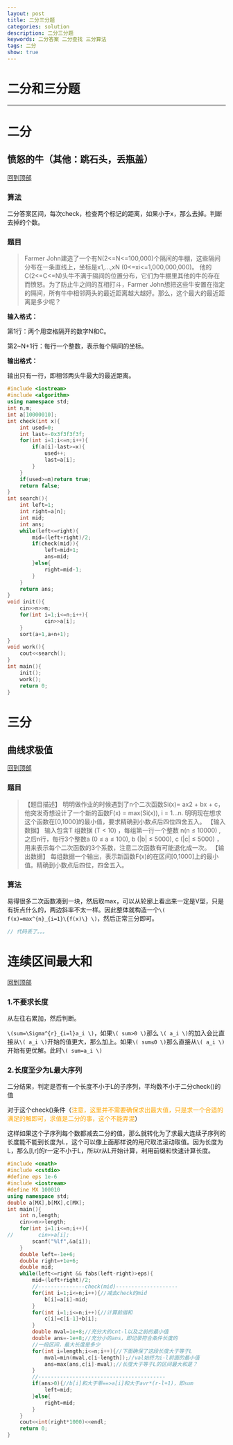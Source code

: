 ```yaml
---
layout: post
title: 二分三分题
categories: solution
description: 二分三分题
keywords: 二分答案 二分查找 三分算法
tags: 二分
show: true
---
```


<span id = "mdgototop"></span>

# 二分和三分题

---

# 二分

## 愤怒的牛（其他：跳石头，丢瓶盖）

[回到顶部](#mdgototop)

### 算法

二分答案区间，每次check，检查两个标记的距离，如果小于x，那么去掉。判断去掉的个数。

### 题目

>Farmer John建造了一个有N(2<=N<=100,000)个隔间的牛棚，这些隔间分布在一条直线上，坐标是x1,...,xN (0<=xi<=1,000,000,000)。
他的C(2<=C<=N)头牛不满于隔间的位置分布，它们为牛棚里其他的牛的存在而愤怒。为了防止牛之间的互相打斗，Farmer John想把这些牛安置在指定的隔间，所有牛中相邻两头的最近距离越大越好。那么，这个最大的最近距离是多少呢？

**输入格式：**

第1行：两个用空格隔开的数字N和C。

第2~N+1行：每行一个整数，表示每个隔间的坐标。

**输出格式：**

输出只有一行，即相邻两头牛最大的最近距离。

```cpp
#include <iostream>
#include <algorithm>
using namespace std;
int n,m;
int a[10000010];
int check(int x){
	int used=0;
	int last=-0x3f3f3f3f;
	for(int i=1;i<=n;i++){
		if(a[i]-last>=x){
			used++;
			last=a[i];
		}
	}
	if(used>=m)return true;
	return false;
}
int search(){
	int left=1;
	int right=a[n];
	int mid;
	int ans;
	while(left<=right){
		mid=(left+right)/2;
		if(check(mid)){
			left=mid+1;
			ans=mid;
		}else{
			right=mid-1;
		}
	}
	return ans;
}
void init(){
	cin>>n>>m;
	for(int i=1;i<=n;i++){
			cin>>a[i];
	}
	sort(a+1,a+n+1);
}
void work(){
	cout<<search();
}
int main(){
	init();
	work();
	return 0;
}
```

# 三分

## 曲线求极值

[回到顶部](#mdgototop)

### 题目

>【题目描述】
明明做作业的时候遇到了n个二次函数Si(x)= ax2 + bx + c，他突发奇想设计了一个新的函数F(x) = max(Si(x)), i = 1...n.
明明现在想求这个函数在[0,1000]的最小值，要求精确到小数点后四位四舍五入。
【输入数据】
输入包含T 组数据 (T < 10) ，每组第一行一个整数 n(n ≤ 10000) ,之后n行，每行3个整数a (0 ≤ a ≤ 100), b (|b| ≤ 5000), c (|c| ≤ 5000) ，用来表示每个二次函数的3个系数，注意二次函数有可能退化成一次。
【输出数据】
每组数据一个输出，表示新函数F(x)的在区间[0,1000]上的最小值。精确到小数点后四位，四舍五入。

### 算法

易得很多二次函数凑到一块，然后取max，可以从轮廓上看出来一定是V型，只是有折点什么的，两边斜率不太一样。因此整体就构造一个`\( f(x)=max^{n}_{i=1}\{f(x)\} \)`，然后正常三分即可。

```cpp
// 代码丢了。。。
```

# 连续区间最大和

[回到顶部](#mdgototop)

### 1.不要求长度

从左往右累加，然后判断。

`\(sum=\Sigma^{r}_{i=l}a_i \)`，如果`\( sum>0 \)`那么 `\( a_i \)`的加入会比直接从`\( a_i \)`开始的值更大，那么加上。如果`\( sum≤0 \)`那么直接从`\( a_i \)`开始有更优解。此时`\( sum=a_i \)`

### 2.长度至少为L最大序列

二分结果，判定是否有一个长度不小于L的子序列，平均数不小于二分check()的值

对于这个check()条件（<font color="orange">注意，这里并不需要确保求出最大值，只是求一个合适的满足的解即可，求值是二分的事，这个不能弄混</font>）

这样如果这个子序列每个数都减去二分的值，那么就转化为了求最大连续子序列的长度能不能到长度为L，这个可以像上面那样说的用尺取法滚动取值。因为长度为L，那么[l,r]的r一定不小于L，所以r从L开始计算，利用前缀和快速计算长度。

```cpp
#include <cmath>
#include <cstdio>
#define eps 1e-6
#include <iostream>
#define MX 100010
using namespace std;
double a[MX],b[MX],c[MX];
int main(){
    int n,length;
    cin>>n>>length;
    for(int i=1;i<=n;i++){
//        cin>>a[i];
		scanf("%lf",&a[i]); 
    }
    double left=-1e+6;
    double right=+1e+6;
    double mid;
    while(left<=right && fabs(left-right)>eps){
        mid=(left+right)/2;
        //---------------check(mid)--------------------
        for(int i=1;i<=n;i++){//减去check的mid
            b[i]=a[i]-mid;
        }
        for(int i=1;i<=n;i++){//计算前缀和
            c[i]=c[i-1]+b[i];
        }
        double mval=1e+8;//充分大的cnt-l以及之前的最小值
        double ans=-1e+8;//充分小的ans，即记录符合条件长度的
        //一段区间，最大长度是多少
        for(int i=length;i<=n;i++){//下面确保了这段长度大于等于L
            mval=min(mval,c[i-length]);//val始终为i-l前面的最小值
            ans=max(ans,c[i]-mval);//长度大于等于L的区间最大和是？
        }
        //-----------------------------------------
        if(ans>0){//b[i]和大于零==>a[i]和大于avr*(r-l+1)，即sum
            left=mid;
        }else{
            right=mid;
        }
    }
    cout<<int(right*1000)<<endl;
    return 0;
}
```
